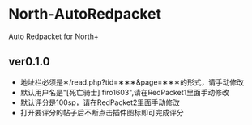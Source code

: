 # North-AutoRedpacket
Auto Redpacket for North+

## ver0.1.0

- 地址栏必须是&lowast;/read.php?tid=&lowast;&lowast;&lowast;&amp;page=&lowast;&lowast;&lowast;的形式，请手动修改
- 默认用户名是"[死亡骑士] firo1603",请在RedPacket1里面手动修改
- 默认评分是100sp，请在RedPacket2里面手动修改
- 打开要评分的帖子后不断点击插件图标即可完成评分
